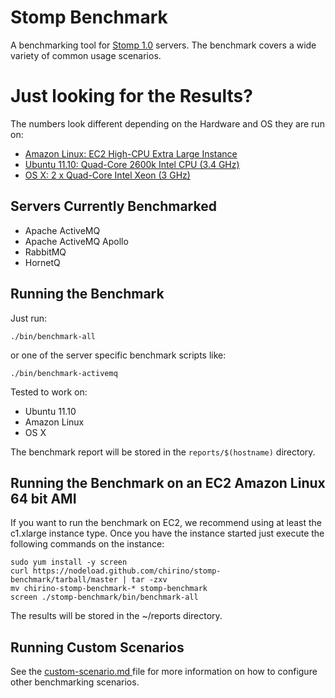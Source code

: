 # Stomp Benchmark

A benchmarking tool for [Stomp 1.0](http://stomp.github.com) servers.
The benchmark covers a wide variety of common usage scenarios.

# Just looking for the Results?

The numbers look different depending on the Hardware and OS they are run on:

* [Amazon Linux: EC2 High-CPU Extra Large Instance](http://hiramchirino.com/stomp-benchmark/ec2-c1.xlarge/index.html)
* [Ubuntu 11.10: Quad-Core 2600k Intel CPU (3.4 GHz)](http://hiramchirino.com/stomp-benchmark/ubuntu-2600k/index.html)
* [OS X: 2 x Quad-Core Intel Xeon (3 GHz)](http://hiramchirino.com/stomp-benchmark/osx-8-core/index.html)

## Servers Currently Benchmarked

* Apache ActiveMQ
* Apache ActiveMQ Apollo
* RabbitMQ
* HornetQ

## Running the Benchmark

Just run:

    ./bin/benchmark-all
    
or one of the server specific benchmark scripts like:

    ./bin/benchmark-activemq

Tested to work on:

* Ubuntu 11.10
* Amazon Linux
* OS X

The benchmark report will be stored in the `reports/$(hostname)` directory.

## Running the Benchmark on an EC2 Amazon Linux 64 bit AMI

If you want to run the benchmark on EC2, we recommend using at least the
c1.xlarge instance type.  Once you have the instance started just execute
the following commands on the instance:

    sudo yum install -y screen
    curl https://nodeload.github.com/chirino/stomp-benchmark/tarball/master | tar -zxv 
    mv chirino-stomp-benchmark-* stomp-benchmark
    screen ./stomp-benchmark/bin/benchmark-all

The results will be stored in the ~/reports directory.

## Running Custom Scenarios

See the [custom-scenario.md ](https://github.com/chirino/stomp-benchmark/blob/master/custom-scenario.md) file for more information
on how to configure other benchmarking scenarios.

